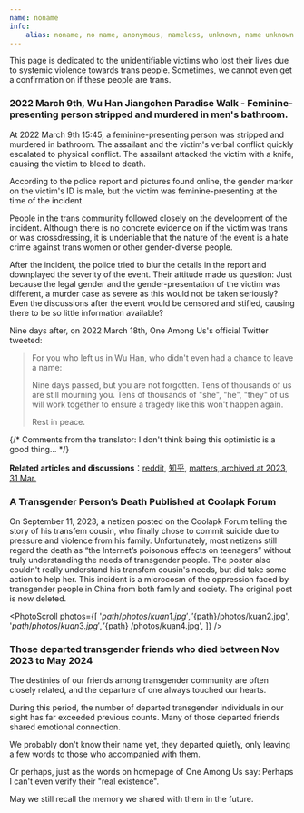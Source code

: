 ```yaml
---
name: noname
info:
    alias: noname, no name, anonymous, nameless, unknown, name unknown
---
```


This page is dedicated to the unidentifiable victims who lost their lives due to systemic violence towards trans people.
Sometimes, we cannot even get a confirmation on if these people are trans.

### 2022 March 9th, Wu Han Jiangchen Paradise Walk - Feminine-presenting person stripped and murdered in men's bathroom.

At 2022 March 9th 15:45, a feminine-presenting person was stripped and murdered in bathroom.
The assailant and the victim's verbal conflict quickly escalated to physical conflict.
The assailant attacked the victim with a knife, causing the victim to bleed to death.

According to the police report and pictures found online,
the gender marker on the victim's ID is male, but the victim was feminine-presenting at the time of the incident.

People in the trans community followed closely on the development of the incident.
Although there is no concrete evidence on if the victim was trans or was crossdressing,
it is undeniable that the nature of the event is a hate crime against trans women or other gender-diverse people.

After the incident, the police tried to blur the details in the report and downplayed the severity of the event.
Their attitude made us question:
Just because the legal gender and the gender-presentation of the victim was different, a murder case as severe as this would not be taken seriously?
Even the discussions after the event would be censored and stifled, causing there to be so little information available?

Nine days after, on 2022 March 18th, One Among Us's official Twitter tweeted:

> For you who left us in Wu Han, who didn't even had a chance to leave a name:
>
> Nine days passed,
> but you are not forgotten.
> Tens of thousands of us are still mourning you.
> Tens of thousands of "she", "he", "they" of us will work together to ensure a tragedy like this won't happen again.
>
> Rest in peace.

{/* Comments from the translator: I don't think being this optimistic is a good thing... */}

**Related articles and discussions**：[reddit](https://www.reddit.com/r/China_irl/comments/tb0sen/%E6%AD%A6%E6%B1%89%E5%A4%A9%E8%A1%97%E5%8F%91%E7%94%9F%E6%9D%80%E4%BA%BA%E6%A1%88%E7%96%91%E4%BC%BC%E6%98%AF%E5%AF%B9%E8%B7%A8%E6%80%A7%E5%88%AB%E5%A5%B3%E6%80%A7%E7%9A%84%E4%BB%87%E6%81%A8%E7%8A%AF%E7%BD%AA%E7%9B%B8%E5%85%B3%E8%AF%9D%E9%A2%98%E5%92%8C%E5%BE%AE%E5%8D%9A%E6%AD%A3%E8%A2%AB%E5%A4%A7%E9%87%8F%E5%88%A0%E9%99%A4/), [知乎](https://zhuanlan.zhihu.com/p/478944139), [matters, archived at 2023, 31 Mar.](https://web.archive.org/web/20230331121307/https://matters.news/@cprpoffice/254661-%E6%AD%A6%E6%B1%89%E5%A4%A9%E8%A1%97%E6%9D%80%E4%BA%BA%E6%A1%88%E5%88%9D%E6%AD%A5%E6%8E%A2%E7%A9%B6-%E6%AD%BB%E8%80%85%E5%88%B0%E5%BA%95%E6%98%AF%E4%B8%8D%E6%98%AF%E8%B7%A8%E6%80%A7%E5%88%AB%E5%A5%B3%E6%80%A7-bafyreicv5icunxpsd2jxfdfkxhk5p4waxyxge7c4cvektwtyzkjfqjoreu)

### A Transgender Person’s Death Published at Coolapk Forum

On September 11, 2023, a netizen posted on the Coolapk Forum telling the story of his transfem cousin, who finally chose to commit suicide due to pressure and violence from his family.
Unfortunately, most netizens still regard the death as “the Internet’s poisonous effects on teenagers” without truly understanding the needs of transgender people. The poster also couldn't really understand his transfem cousin's needs, but did take some action to help her. This incident is a microcosm of the oppression faced by transgender people in China from both family and society. The original post is now deleted.

<PhotoScroll photos={[ '${path}/photos/kuan1.jpg', '${path}/photos/kuan2.jpg', '${path}/photos/kuan3.jpg', '${path} /photos/kuan4.jpg', ]} />

### Those departed transgender friends who died between Nov 2023 to May 2024

The destinies of our friends among transgender community are often closely related,
and the departure of one always touched our hearts.

During this period, the number of departed transgender individuals in our sight has far exceeded previous counts.
Many of those departed friends shared emotional connection.

We probably don't know their name yet,
they departed quietly,
only leaving a few words to those who accompanied with them.

Or perhaps, just as the words on homepage of One Among Us say: Perhaps I can't even verify their "real existence".

May we still recall the memory we shared with them in the future.
